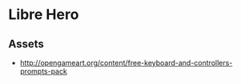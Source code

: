 Libre Hero
==========

Assets
------

* <http://opengameart.org/content/free-keyboard-and-controllers-prompts-pack>

